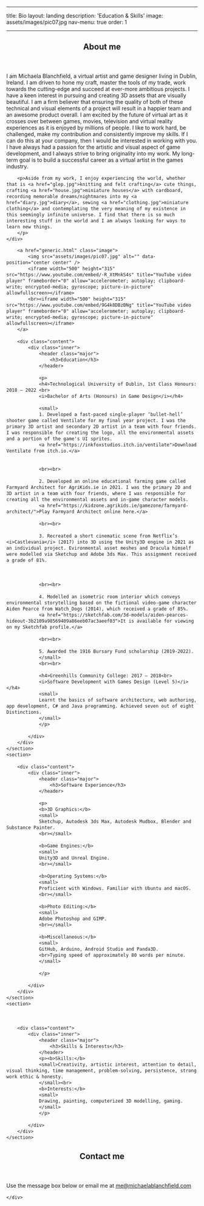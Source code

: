 
---
title: Bio
layout: landing
description: 'Education & Skills'
image: assets/images/pic07.jpg
nav-menu: true
order: 1

---

<!-- Main -->
<div id="main">

<!-- One -->
<section id="one">
	<div class="inner">
		<header class="major">
			<h2>About me</h2>
		</header>
		<p>I am Michaela Blanchfield, a virtual artist and game designer living in Dublin, Ireland. I am driven to hone my craft, master the tools of my trade, work towards the cutting-edge and succeed at ever-more ambitious projects. I have a keen interest in pursuing and creating 3D assets that are visually beautiful. I am a firm believer that ensuring the quality of both of these technical and visual elements of a project will result in a happier team and an awesome product overall. I am excited by the future of virtual art as it crosses over between games, movies, television and virtual reality experiences as it is enjoyed by millions of people. I like to work hard, be challenged, make my contribution and consistently improve my skills. If I can do this at your company, then I would be interested in working with you. I have always had a passion for the artistic and visual aspect of game development, and I always strive to bring originality into my work. My long-term goal is to build a successful career as a virtual artist in the games industry.</p>
		
		<p>Aside from my work, I enjoy experiencing the world, whether that is <a href="glep.jpg">knitting and felt crafting</a> cute things, crafting <a href="house.jpg">miniature houses</a> with cardboard, recording memorable dreams/nightmares into my <a href="diary.jpg">diary</a>, sewing <a href="clothing.jpg">miniature clothing</a> and contemplating the very meaning of my existence in this seemingly infinite universe. I find that there is so much interesting stuff in the world and I am always looking for ways to learn new things.
		</p>
	</div>
</section>

<!-- Two -->
<section id="two" class="spotlights">
	<section>
	
	
	
		<a href="generic.html" class="image">
			<img src="assets/images/pic07.jpg" alt="" data-position="center center" />
			<iframe width="500" height="315" src="https://www.youtube.com/embed/-R_XtMnkS4s" title="YouTube video player" frameborder="0" allow="accelerometer; autoplay; clipboard-write; encrypted-media; gyroscope; picture-in-picture" allowfullscreen></iframe>
			<br><iframe width="500" height="315" src="https://www.youtube.com/embed/9G4k8DBzBNg" title="YouTube video player" frameborder="0" allow="accelerometer; autoplay; clipboard-write; encrypted-media; gyroscope; picture-in-picture" allowfullscreen></iframe>
		</a>
		
		<div class="content">
			<div class="inner">
				<header class="major">
					<h3>Education</h3>
				</header>
				
				<p>
				<h4>Technological University of Dublin, 1st Class Honours: 2018 – 2022 <br>
				<i>Bachelor of Arts (Honours) in Game Design</i></h4>
				
				<small>
				1. Developed a fast-paced single-player ‘bullet-hell’ shooter game called Ventilate for my final year project. I was the primary 3D artist and secondary 2D artist in a team with four friends. I was responsible for creating the logo, all the environmental assets and a portion of the game's UI sprites.
				<a href="https://inkfoxstudios.itch.io/ventilate">Download Ventilate from itch.io.</a>
				
				
				<br><br>
				
				2. Developed an online educational farming game called Farmyard Architect for AgriKids.ie in 2021. I was the primary 2D and 3D artist in a team with four friends, where I was responsible for creating all the environmental assets and in-game character models.
				<a href="https://kidzone.agrikids.ie/gamezone/farmyard-architect/">Play Farmyard Architect online here.</a>
				
				<br><br>
				
				3. Recreated a short cinematic scene from Netflix’s <i>Castlevania</i> (2017) into 3D using the Unity3D engine in 2021 as an individual project. Evironmental asset meshes and Dracula himself were modelled via Sketchup and Adobe 3ds Max. This assignment received a grade of 81%.
				
				
				
				<br><br>
				
				4. Modelled an isometric room interior which conveys environmental storytelling based on the fictional video-game character Aiden Pearce from Watch_Dogs (2014), which received a grade of 85%.
				<a href="https://sketchfab.com/3d-models/aiden-pearces-hideout-3b2109a98569409a86eeb07ac3aeef03">It is available for viewing on my Sketchfab profile.</a> 
				
				<br><br>
				
				5. Awarded the 1916 Bursary Fund scholarship (2019-2022).
				</small>
				<br><br>
				
				<h4>Greenhills Community College: 2017 – 2018<br>
				<i>Software Development with Games Design (Level 5)</i></h4>
				<small>
				Learnt the basics of software architecture, web authoring, app development, C# and Java programming. Achieved seven out of eight Distinctions. 
				</small>
				</p>
				
			</div>
		</div>
	</section>
	<section>
		
		<div class="content">
			<div class="inner">
				<header class="major">
					<h3>Software Experience</h3>
				</header>
				
				<p>
				<b>3D Graphics:</b>
				<small>
				Sketchup, Autodesk 3ds Max, Autodesk Mudbox, Blender and Substance Painter.
				<br></small>
				
				<b>Game Engines:</b>
				<small>
				Unity3D and Unreal Engine.
				<br></small>
				
				<b>Operating Systems:</b>
				<small>
				Proficient with Windows. Familiar with Ubuntu and macOS.
				<br></small>
				
				<b>Photo Editing:</b>
				<small>
				Adobe Photoshop and GIMP.
				<br></small>
				
				<b>Miscellaneous:</b>
				<small>
				GitHub, Arduino, Android Studio and Panda3D. 
				<br>Typing speed of approximately 80 words per minute. 				
				</small>
				
				</p>
				
			</div>
		</div>
	</section>
	<section>
		
			
		
		<div class="content">
			<div class="inner">
				<header class="major">
					<h3>Skills & Interests</h3>
				</header>
				<p><b>Skills:</b>
				<small>Creativity, artistic interest, attention to detail, visual thinking, time management, problem-solving, persistence, strong work ethic & honesty.
				</small><br>
				<b>Interests:</b>
				<small>
				Drawing, painting, computerized 3D modelling, gaming. 
				</small>
				</p>
			
			</div>
		</div>
	</section>
</section>

<!-- Three -->
<section id="three">
	<div class="inner">
		<header class="major">
			<h2>Contact me</h2>
		</header>
		<p>Use the message box below or email me at <u>me@michaelablanchfield.com</u> </p>
		
	</div>
</section>

</div>

